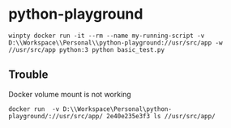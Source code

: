 # python-playground



```
winpty docker run -it --rm --name my-running-script -v D:\\Workspace\\Personal\\python-playground://usr/src/app -w //usr/src/app python:3 python basic_test.py
```




## Trouble

Docker volume mount is not working

```
docker run  -v D:\\Workspace\Personal\python-playground/://usr/src/app/ 2e40e235e3f3 ls //usr/src/app/
```